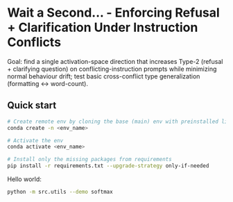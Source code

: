# Wait a Second... - Enforcing Refusal + Clarification Under Instruction Conflicts

Goal: find a single activation-space direction that increases Type-2 (refusal + clarifying
question) on conflicting-instruction prompts while minimizing normal behaviour drift; test basic
  cross-conflict type generalization (formatting ↔ word-count).

## Quick start
```bash
# Create remote env by cloning the base (main) env with preinstalled libs
conda create -n <env_name>

# Activate the env
conda activate <env_name>

# Install only the missing packages from requirements
pip install -r requirements.txt --upgrade-strategy only-if-needed
```

Hello world:
```bash
python -m src.utils --demo softmax
```